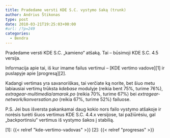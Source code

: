 ```yaml
---
title: Pradedame versti KDE S.C. vystymo šaką (trunk)
author: Andrius Štikonas
type: post
date: 2010-03-21T19:25:03+00:00
#url: /?p=249
categories:
  - Bendra
---
```

Pradedame versti KDE S.C. „kamieno“ atšaką. Tai – būsimoji KDE S.C. 4.5 versija.

Informacija apie tai, iš kur imame failus vertimui – [KDE vertimo vadove][1] ir puslapyje apie [progresą][2].

Kadangi vertimas yra savanoriškas, tai verčiate ką norite, bet šiuo metu labiausiai vertimų trūksta _kdebase_ modulyje (reikia bent 75%, turime 76%), _extragear-multimedia/amarok.po_ (reikia 70%, turime 67%) bei _extragear-network/konversation.po_ (reikia 67%, turime 52%) failuose.

P.S. Jei bus išversta pakankamai daug kokio nors failo vystymo atšakoje ir norėsis turėti šiuos vertimus KDE S.C. 4.4.x versijose, tai pažiūrėsiu, gal „backportinsiu“ vertimus iš vystymo šakos į stabilią.

 [1]: {{< relref "kde-vertimo-vadovas" >}}
 [2]: {{< relref "progresas" >}}